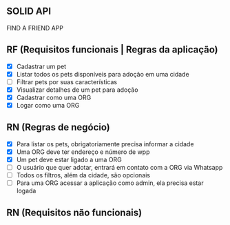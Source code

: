 ## SOLID API

FIND A FRIEND APP

## RF (Requisitos funcionais | Regras da aplicação)

- [x] Cadastrar um pet
- [x] Listar todos os pets disponíveis para adoção em uma cidade
- [ ] Filtrar pets por suas características
- [x] Visualizar detalhes de um pet para adoção
- [x] Cadastrar como uma ORG
- [x] Logar como uma ORG

## RN (Regras de negócio)

- [x] Para listar os pets, obrigatoriamente precisa informar a cidade
- [x] Uma ORG deve ter endereço e número de wpp
- [x] Um pet deve estar ligado a uma ORG
- [ ] O usuário que quer adotar, entrará em contato com a ORG via Whatsapp
- [ ] Todos os filtros, além da cidade, são opcionais
- [ ] Para uma ORG acessar a aplicação como admin, ela precisa estar logada

## RN (Requisitos não funcionais)
